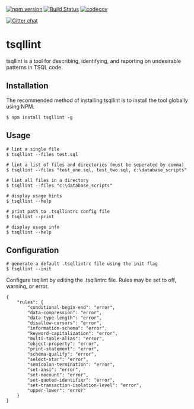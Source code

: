 [![npm version](https://badge.fury.io/js/tsqllint.svg)](https://badge.fury.io/js/tsqllint)
[![Build Status](https://ci.appveyor.com/api/projects/status/github/tsqllint/tsqllint?svg=true&branch=master)](https://ci.appveyor.com/project/nathan-boyd/tsqllint)
[![codecov](https://codecov.io/gh/tsqllint/tsqllint/branch/master/graph/badge.svg)](https://codecov.io/gh/tsqllint/tsqllint)  

[![Gitter chat](https://img.shields.io/gitter/room/badges/shields.svg)](https://gitter.im/TSQLLint/Lobby)

# tsqllint

tsqllint is a tool for describing, identifying, and reporting on undesirable patterns in TSQL code.

## Installation

The recommended method of installing tsqllint is to install the tool globally using NPM.

```
$ npm install tsqllint -g
```

## Usage
```
# lint a single file
$ tsqllint --files test.sql

# lint a list of files and directories (must be seperated by comma)
$ tsqllint --files "test_one.sql, test_two.sql, c:\database_scripts"

# lint all files in a directory
$ tsqllint --files "c:\database_scripts"

# display usage hints
$ tsqllint --help

# print path to .tsqllintrc config file
$ tsqllint --print

# display usage info
$ tsqllint --help
```

## Configuration

```
# generate a default .tsqllintrc file using the init flag
$ tsqllint --init
```

Configure tsqllint by editing the .tsqllintrc file. Rules may be set to off, warning, or error.

```
{
    "rules": {
        "conditional-begin-end": "error",
        "data-compression": "error",
        "data-type-length": "error",
        "disallow-cursors": "error",
        "information-schema": "error",
        "keyword-capitalization": "error",
        "multi-table-alias": "error",
        "object-property": "error",
        "print-statement": "error",
        "schema-qualify": "error",
        "select-star": "error",
        "semicolon-termination": "error",
        "set-ansi": "error",
        "set-nocount": "error",
        "set-quoted-identifier": "error",
        "set-transaction-isolation-level": "error",
        "upper-lower": "error"
    }
}
```